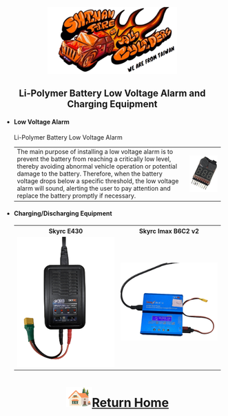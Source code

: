 <div align="center"><img src="../../other/img/logo.png" width="300" alt=" logo"></div>

## <div align="center">Li-Polymer Battery Low Voltage Alarm and Charging Equipment</div> 
 - #### Low Voltage Alarm
   Li-Polymer Battery Low Voltage Alarm
   <div align="center">
   <table>
   <tr>
   <td>The main purpose of installing a low voltage alarm is to prevent the battery from reaching a critically low level, thereby avoiding abnormal vehicle operation or potential damage to the battery. Therefore, when the battery voltage drops below a specific threshold, the low voltage alarm will sound, alerting the user to pay attention and replace the battery promptly if necessary.  
        
   </td>
   <td><img src="./img/low_voltage_alarm.png" width = "500"  alt="low_voltage_alarm" align="center" /></td>
    </tr>
   </table>
   </div>
   
  - #### Charging/Discharging Equipment
      <div align="center">
      <table>
        <tr align="center">
        <th>Skyrc E430</th>
        <th>Skyrc Imax B6C2 v2</th>
        </tr>
        <tr>
        <td><img src="./img/e430.png" width = "300"  alt="Discharging Equipment" /></td>
        <td><img src="./img/B6AC2.png" width = "300"  alt="Discharging Equipment" /></td>
        </tr>

</table>
</div>
      
     
 
# <div align="center">![HOME](../../other/img/Home.png)[Return Home](../../)</div> 

